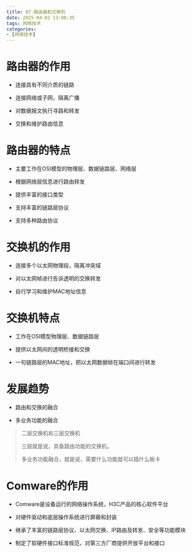 ```yaml
---
title: 07-路由器和交换机
date: 2025-04-02 13:08:35
tags: 网络技术
categories: 
- [网络技术]
---
```


# 路由器的作用
<!-- more -->
- 连接具有不同介质的链路

- 连接网络或子网，隔离广播

- 对数据报文执行寻路和转发

- 交换和维护路由信息

# 路由器的特点

- 主要工作在OSI模型的物理层、数据链路层、网络层

- 根据网络层信息进行路由转发

- 提供丰富的接口类型

- 支持丰富的链路层协议

- 支持多种路由协议

# 交换机的作用

- 连接多个以太网物理段，隔离冲突域

- 对以太网帧进行告诉透明的交换转发

- 自行学习和维护MAC地址信息

# 交换机特点

- 工作在OSI模型物理层、数据链路层

- 提供以太网间的透明桥接和交换

- 一句链路层的MAC地址，把以太网数据帧在端口间进行转发

# 发展趋势

- 路由和交换的融合

- 多业务功能的融合

> 二层交换机和三层交换机
> 
> 三层就是说，具备路由功能的交换机。
> 
> 多业务功能融合，就是说，需要什么功能就可以插什么板卡

# Comware的作用

- Comware是设备运行的网络操作系统，H3C产品的核心软件平台

- 对硬件驱动和底层操作系统进行屏蔽和封装

- 继承了丰富的链路层协议、以太网交换、IP路由及转发、安全等功能模块

- 制定了软硬件接口标准规范，对第三方厂商提供开放平台和接口
